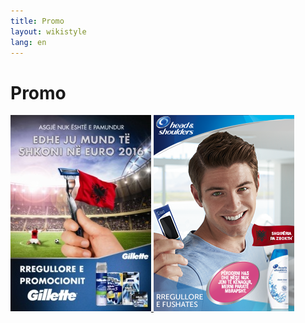 ```yaml
---
title: Promo
layout: wikistyle
lang: en
---
```


Promo
========

<p>
<div align="Left">
<a href="http://www.markdist.com/promo_gillette.html">
<img class="border" src="images/PromoGillette.jpg">
</a>
<a href="http://www.markdist.com/promo_hs.html">
<img class="border" src="images/HSWeb.png">
</a>
</div>
</p>
